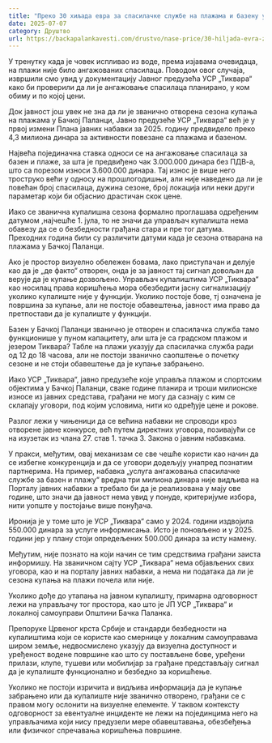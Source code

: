 ```yaml
---
title: "Преко 30 хиљада евра за спасилачке службе на плажама и базену у Бачкој Паланци"
date: 2025-07-07
category: Друштво
url: https://backapalankavesti.com/drustvo/nase-price/30-hiljada-evra-za-spasilacke-sluzbe-na-plazama-i-bazenu/
---
```


У тренутку када је човек испливао из воде, према изјавама очевидаца, на плажи није било ангажованих спасилаца. Поводом овог случаја, извршили смо увид у документацију Јавног предузећа УСР „Тиквара“ како би проверили да ли је ангажовање спасилаца планирано, у ком обиму и по којој цени.

Док јавност још увек не зна да ли је званично отворена сезона купања на плажама у Бачкој Паланци, Јавно предузеће УСР „Тиквара“ већ је у првој измени Плана јавних набавки за 2025. годину предвидело преко 4,3 милиона динара за активности повезане са плажама и базеном.

Највећа појединачна ставка односи се на ангажовање спасилаца за базен и плаже, за шта је предвиђено чак 3.000.000 динара без ПДВ-а, што са порезом износи 3.600.000 динара. Тај износ је више него троструко већи у односу на прошлогодишњи, али није наведено да ли је повећан број спасилаца, дужина сезоне, број локација или неки други параметар који би објаснио драстичан скок цене.

Иако се званична купалишна сезона формално проглашава одређеним датумом ,најчешће 1. јула, то не значи да управљач купалишта нема обавезу да се о безбедности грађана стара и пре тог датума. Преходних година били су различити датуми када је сезона отварана на плажама у Бачкој Паланци.

Ако је простор визуелно обележен бовама, лако приступачан и делује као да је „де факто“ отворен, онда је за јавност тај сигнал довољан да верује да је купање дозвољено. Управљач купалиштима УСР „Тиквара“ као носилац права коришћења мора обезбедити јасну сигнализацију уколико купалиште није у функцији. Уколико постоје бове, тј означена је површина за купање, али не постоје обавештења, јавност има право да претпостави да је купалиште у функцији.

Базен у Бачкој Паланци званично је отворен и спасилачка служба тамо функционише у пуном капацитету, али шта је са градском плажом и језером Тиквара? Табле на плажи указују да спасилачка служба ради од 12 до 18 часова, али не постоји званично саопштење о почетку сезоне и не стоји обавештење да је купање забрањено.

Иако УСР „Тиквара“, јавно предузеће које управља плажом и спортским објектима у Бачкој Паланци, сваке године планира и троши милионске износе из јавних средстава, грађани не могу да сазнају с ким се склапају уговори, под којим условима, нити ко одређује цене и рокове.

Разлог лежи у чињеници да се већина набавки не спроводи кроз отворене јавне конкурсе, већ путем директних уговора, позивајући се на изузетак из члана 27. став 1. тачка 3. Закона о јавним набавкама.

У пракси, међутим, овај механизам се све чешће користи као начин да се избегне конкуренција и да се уговори додељују унапред познатим партнерима. На пример, набавка „услуга ангажовања спасилачке службе за базен и плажу“ вредна три милиона динара није видљива на Порталу јавних набавки а требало би да је реализована у мају ове године, што значи да јавност нема увид у понуде, критеријуме избора, нити уопште у постојање више понуђача.

Иронија је у томе што је УСР „Тиквара“ само у 2024. години издвојила 550.000 динара за услуге информисања. Исто је поновљено и у 2025. години јер у плану стоји опредељених 500.000 динара за исту намену.

Међутим, није познато на који начин се тим средствима грађани заиста информишу. На званичном сајту УСР „Тиквара“ нема објављених свих уговора, као и на порталу јавних набавки, а нема ни података да ли је сезона купања на плажи почела или није.

Уколико дође до утапања на јавном купалишту, примарна одговорност лежи на управљачу тог простора, као што је ЈП УСР „Тиквара“ и локалној самоуправи Општини Бачка Паланка.

Препоруке Црвеног крста Србије и стандарди безбедности на купалиштима који се користе као смернице у локалним самоуправама широм земље, недвосмислено указују да визуелна доступност и уређеност водене површине као што су постављене бове, уређени прилази, клупе, тушеви или мобилијар за грађане представљају сигнал да је купалиште функционално и безбедно за коришћење.

Уколико не постоји изричита и видљива информација да је купање забрањено или да купалиште није званично отворено, грађани се с правом могу ослонити на визуелне елементе. У таквом контексту одговорност за евентуалне инциденте не лежи на појединцима него на управљачима који нису предузели мере обавештавања, обезбеђења или физичког спречавања коришћења површине.

